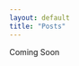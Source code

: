 ```yaml
---
layout: default
title: "Posts"
---
```

Coming Soon

<!-- {% if site.show_excerpts %}
  {% include home.html %}
{% else %}
  {% include archive.html title="Posts" %}
{% endif %} -->
